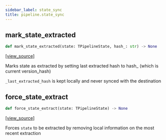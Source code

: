 ```yaml
---
sidebar_label: state_sync
title: pipeline.state_sync
---
```


## mark\_state\_extracted

```python
def mark_state_extracted(state: TPipelineState, hash_: str) -> None
```

[[view_source]](https://github.com/dlt-hub/dlt/blob/f0690715274590fc4cacf1165e3661aaa7af1c15/dlt/pipeline/state_sync.py#L38)

Marks state as extracted by setting last extracted hash to hash_ (which is current version_hash)

`_last_extracted_hash` is kept locally and never synced with the destination

## force\_state\_extract

```python
def force_state_extract(state: TPipelineState) -> None
```

[[view_source]](https://github.com/dlt-hub/dlt/blob/f0690715274590fc4cacf1165e3661aaa7af1c15/dlt/pipeline/state_sync.py#L47)

Forces `state` to be extracted by removing local information on the most recent extraction

